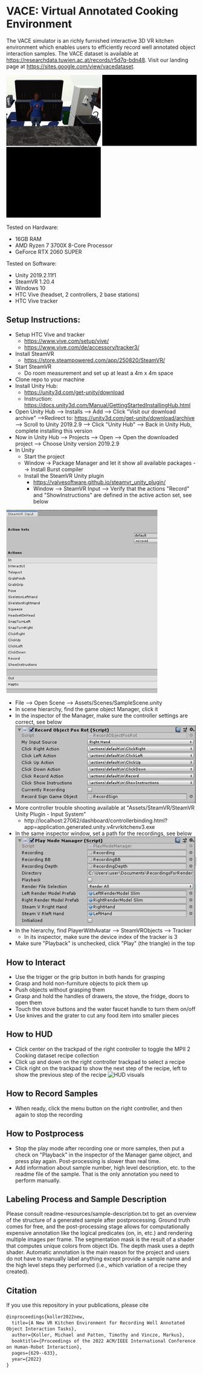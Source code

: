 # VACE: Virtual Annotated Cooking Environment

The VACE simulator is an richly furnished interactive 3D VR kitchen environment which enables users to efficiently record well annotated object interaction samples. The VACE dataset is available at https://researchdata.tuwien.ac.at/records/r5d7q-bdn48. Visit our landing page at https://sites.google.com/view/vacedataset.

 <p float="center">
   <img src="readme-resources/cuc-color.gif" width="250" />
   <img src="readme-resources/cucumber-depth.gif" width="250" /> 
   <img src="readme-resources/cucumber-seg.gif" width="250" />
 </p>

Tested on Hardware:
* 16GB RAM
* AMD Ryzen 7 3700X 8-Core Processor
* GeForce RTX 2060 SUPER

Tested on Software:
* Unity 2019.2.11f1
* SteamVR 1.20.4
* Windows 10
* HTC Vive (headset, 2 controllers, 2 base stations)
* HTC Vive tracker

## Setup Instructions:
* Setup HTC Vive and tracker
  * https://www.vive.com/setup/vive/
  * https://www.vive.com/de/accessory/tracker3/
* Install SteamVR
  * https://store.steampowered.com/app/250820/SteamVR/
* Start SteamVR
  * Do room measurement and set up at least a 4m x 4m space
* Clone repo to your machine
* Install Unity Hub: 
  * https://unity3d.com/get-unity/download
  * Instruction: https://docs.unity3d.com/Manual/GettingStartedInstallingHub.html
* Open Unity Hub --> Installs --> Add --> Click "Visit our download archive" -->Redirect to: https://unity3d.com/get-unity/download/archive --> Scroll to Unity 2019.2.9 --> Click "Unity Hub" --> Back in Unity Hub, complete installing this version
* Now in Unity Hub --> Projects --> Open --> Open the downloaded project --> Choose Unity version 2019.2.9
* In Unity
  * Start the project
  * Window -> Package Manager and let it show all available packages --> Install Burst compiler
  * Install the SteamVR Unity plugin
    * https://valvesoftware.github.io/steamvr_unity_plugin/
    * Window --> SteamVR Input --> Verify that the actions "Record" and "ShowInstructions" are defined in the active action set, see below
<img src="readme-resources/steamvrinput-settings.PNG" alt="Action set settings" width="400">

  * File --> Open Scene --> Assets/Scenes/SampleScene.unity
  * In scene hierarchy, find the game object Manager, click it
  * In the inspector of the Manager, make sure the controller settings are correct, see below
![Controller settings](readme-resources/input-settings.PNG)
  * More controller trouble shooting available at "Assets/SteamVR/SteamVR Unity Plugin - Input System"
    * http://localhost:27062/dashboard/controllerbinding.html?app=application.generated.unity.v4rvrkitchenv3.exe
  * In the same inspector window, set a path for the recordings, see below
![Recording settings](readme-resources/manager-settings.PNG)
  * In the hierarchy, find PlayerWithAvatar --> SteamVRObjects --> Tracker
    * In its inspector, make sure the device index of the tracker is 3
  * Make sure "Playback" is unchecked, click "Play" (the triangle) in the top

## How to Interact
* Use the trigger or the grip button in both hands for grasping
* Grasp and hold non-furniture objects to pick them up
* Push objects without grasping them
* Grasp and hold the handles of drawers, the stove, the fridge, doors to open them
* Touch the stove buttons and the water faucet handle to turn them on/off
* Use knives and the grater to cut any food item into smaller pieces

## How to HUD
* Click center on the trackpad of the right controller to toggle the MPII 2 Cooking dataset recipe collection
* Click up and down on the right controller trackpad to select a recipe
* Click right on the trackpad to show the next step of the recipe, left to show the previous step of the recipe
![HUD visuals](readme-resources/hud.gif)

## How to Record Samples
* When ready, click the menu button on the right controller, and then again to stop the recording

## How to Postprocess
* Stop the play mode after recording one or more samples, then put a check on "Playback" in the inspector of the Manager game object, and press play again. Post-processing is slower than real time.
* Add information about sample number, high level description, etc. to the readme file of the sample. That is the only annotation you need to perform manually. 

## Labeling Process and Sample Description
Please consult readme-resources/sample-description.txt to get an overview of the structure of a generated sample after postprocessing. Ground truth comes for free, and the post-processing stage allows for computationally expensive annotation like the logical predicates (on, in, etc.) and rendering multiple images per frame. The segmentation mask is the result of a shader that computes unique colors from object IDs. The depth mask uses a depth shader.
Automatic annotation is the main reason for the project and users do not have to manually label anything except provide a sample name and the high level steps they performed (i.e., which variation of a recipe they created).

## Citation
If you use this repository in your publications, please cite

```
@inproceedings{koller2022new,
  title={A New VR Kitchen Environment for Recording Well Annotated Object Interaction Tasks},
  author={Koller, Michael and Patten, Timothy and Vincze, Markus},
  booktitle={Proceedings of the 2022 ACM/IEEE International Conference on Human-Robot Interaction},
  pages={629--633},
  year={2022}
}

```
